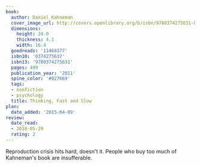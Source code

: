 ```yaml
---
book:
  author: Daniel Kahneman
  cover_image_url: http://covers.openlibrary.org/b/isbn/9780374275631-L.jpg
  dimensions:
    height: 24.0
    thickness: 4.1
    width: 16.4
  goodreads: '11468377'
  isbn10: '0374275637'
  isbn13: '9780374275631'
  pages: 499
  publication_year: '2011'
  spine_color: '#827669'
  tags:
  - nonfiction
  - psychology
  title: Thinking, Fast and Slow
plan:
  date_added: '2015-04-09'
review:
  date_read:
  - 2018-05-29
  rating: 2
---
```

Reproduction crisis hits hard, doesn't it. People who buy too much of Kahneman's book are insufferable.
